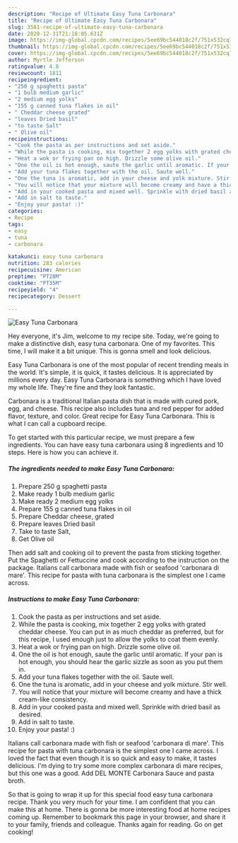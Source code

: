 ```yaml
---
description: "Recipe of Ultimate Easy Tuna Carbonara"
title: "Recipe of Ultimate Easy Tuna Carbonara"
slug: 3581-recipe-of-ultimate-easy-tuna-carbonara
date: 2020-12-31T21:18:05.631Z
image: https://img-global.cpcdn.com/recipes/5ee69bc544018c2f/751x532cq70/easy-tuna-carbonara-recipe-main-photo.jpg
thumbnail: https://img-global.cpcdn.com/recipes/5ee69bc544018c2f/751x532cq70/easy-tuna-carbonara-recipe-main-photo.jpg
cover: https://img-global.cpcdn.com/recipes/5ee69bc544018c2f/751x532cq70/easy-tuna-carbonara-recipe-main-photo.jpg
author: Myrtle Jefferson
ratingvalue: 4.8
reviewcount: 1811
recipeingredient:
- "250 g spaghetti pasta"
- "1 bulb medium garlic"
- "2 medium egg yolks"
- "155 g canned tuna flakes in oil"
- " Cheddar cheese grated"
- "leaves Dried basil"
- "to taste Salt"
- " Olive oil"
recipeinstructions:
- "Cook the pasta as per instructions and set aside."
- "While the pasta is cooking, mix together 2 egg yolks with grated cheddar cheese. You can put in as much cheddar as preferred, but for this recipe, I used enough just to allow the yolks to coat them evenly."
- "Heat a wok or frying pan on high. Drizzle some olive oil."
- "One the oil is hot enough, saute the garlic until aromatic. If your pan is hot enough, you should hear the garlic sizzle as soon as you put them in."
- "Add your tuna flakes together with the oil. Saute well."
- "One the tuna is aromatic, add in your cheese and yolk mixture. Stir well."
- "You will notice that your mixture will become creamy and have a thick cream-like consistency."
- "Add in your cooked pasta and mixed well. Sprinkle with dried basil as desired."
- "Add in salt to taste."
- "Enjoy your pasta! :)"
categories:
- Recipe
tags:
- easy
- tuna
- carbonara

katakunci: easy tuna carbonara 
nutrition: 283 calories
recipecuisine: American
preptime: "PT28M"
cooktime: "PT35M"
recipeyield: "4"
recipecategory: Dessert

---
```



![Easy Tuna Carbonara](https://img-global.cpcdn.com/recipes/5ee69bc544018c2f/751x532cq70/easy-tuna-carbonara-recipe-main-photo.jpg)

Hey everyone, it's Jim, welcome to my recipe site. Today, we're going to make a distinctive dish, easy tuna carbonara. One of my favorites. This time, I will make it a bit unique. This is gonna smell and look delicious.

Easy Tuna Carbonara is one of the most popular of recent trending meals in the world. It's simple, it is quick, it tastes delicious. It is appreciated by millions every day. Easy Tuna Carbonara is something which I have loved my whole life. They're fine and they look fantastic.

Carbonara is a traditional Italian pasta dish that is made with cured pork, egg, and cheese. This recipe also includes tuna and red pepper for added flavor, texture, and color. Great recipe for Easy Tuna Carbonara. This is what I can call a cupboard recipe.


To get started with this particular recipe, we must prepare a few ingredients. You can have easy tuna carbonara using 8 ingredients and 10 steps. Here is how you can achieve it.

<!--inarticleads1-->

##### The ingredients needed to make Easy Tuna Carbonara:

1. Prepare 250 g spaghetti pasta
1. Make ready 1 bulb medium garlic
1. Make ready 2 medium egg yolks
1. Prepare 155 g canned tuna flakes in oil
1. Prepare  Cheddar cheese, grated
1. Prepare leaves Dried basil
1. Take to taste Salt,
1. Get  Olive oil


Then add salt and cooking oil to prevent the pasta from sticking together. Put the Spaghetti or Fettuccine and cook according to the instruction on the package. Italians call carbonara made with fish or seafood &#39;carbonara di mare&#39;. This recipe for pasta with tuna carbonara is the simplest one I came across. 

<!--inarticleads2-->

##### Instructions to make Easy Tuna Carbonara:

1. Cook the pasta as per instructions and set aside.
1. While the pasta is cooking, mix together 2 egg yolks with grated cheddar cheese. You can put in as much cheddar as preferred, but for this recipe, I used enough just to allow the yolks to coat them evenly.
1. Heat a wok or frying pan on high. Drizzle some olive oil.
1. One the oil is hot enough, saute the garlic until aromatic. If your pan is hot enough, you should hear the garlic sizzle as soon as you put them in.
1. Add your tuna flakes together with the oil. Saute well.
1. One the tuna is aromatic, add in your cheese and yolk mixture. Stir well.
1. You will notice that your mixture will become creamy and have a thick cream-like consistency.
1. Add in your cooked pasta and mixed well. Sprinkle with dried basil as desired.
1. Add in salt to taste.
1. Enjoy your pasta! :)


Italians call carbonara made with fish or seafood &#39;carbonara di mare&#39;. This recipe for pasta with tuna carbonara is the simplest one I came across. I loved the fact that even though it is so quick and easy to make, it tastes delicious. I&#39;m dying to try some more complex carbonara di mare recipes, but this one was a good. Add DEL MONTE Carbonara Sauce and pasta broth. 

So that is going to wrap it up for this special food easy tuna carbonara recipe. Thank you very much for your time. I am confident that you can make this at home. There is gonna be more interesting food at home recipes coming up. Remember to bookmark this page in your browser, and share it to your family, friends and colleague. Thanks again for reading. Go on get cooking!

